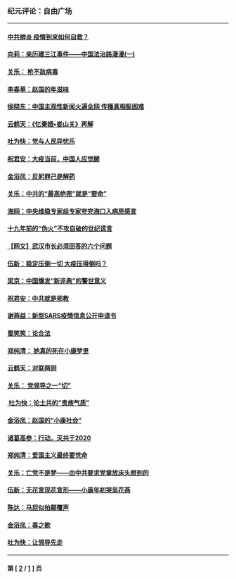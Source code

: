 ### 纪元评论：自由广场
---
#### [中共肺炎 疫情到来如何自救？](../../pages/nsc993/n11827632.md) 
#### [向莉：亲历建三江事件——中国法治路漫漫(一)](../../pages/nsc993/n11827190.md) 
#### [关乐： 枪不敌病毒](../../pages/nsc993/n11826746.md) 
#### [李春草：赵国的年滋味](../../pages/nsc993/n11826321.md) 
#### [徐晓东：中国主观性新闻火遍全网 传播真相极困难](../../pages/nsc993/n11826508.md) 
#### [云鹤天：《忆秦娥▪娄山关》再解](../../pages/nsc993/n11824682.md) 
#### [吐为快：党与人民异忧乐](../../pages/nsc993/n11824660.md) 
#### [祝君安：大疫当前，中国人应觉醒](../../pages/nsc993/n11821946.md) 
#### [金浴凤：反躬罪己是解药](../../pages/nsc993/n11820280.md) 
#### [关乐：中共的“最高绝密”就是“要命”](../../pages/nsc993/n11816946.md) 
#### [海网：中央维稳专家组专家夸完海口入病房感言](../../pages/nsc993/n11815138.md) 
#### [十九年前的“伪火”不攻自破的世纪谎言](../../pages/nsc993/n11813238.md) 
#### [【网文】武汉市长必须回答的六个问题](../../pages/nsc993/n11813848.md) 
#### [伍新：稳定压倒一切 大疫压得倒吗？](../../pages/nsc993/n11812634.md) 
#### [梁京：中国爆发“新非典”的警世意义](../../pages/nsc993/n11812554.md) 
#### [祝君安：中共就是邪教](../../pages/nsc993/n11812431.md) 
#### [谢燕益：新型SARS疫情信息公开申请书](../../pages/nsc993/n11808840.md) 
#### [蜀笑笑：论合法](../../pages/nsc993/n11808064.md) 
#### [郑纯清： 她真的死在小康梦里](../../pages/nsc993/n11806623.md) 
#### [云鹤天：对联两则](../../pages/nsc993/n11805957.md) 
#### [关乐： 党领导之一“切”](../../pages/nsc993/n11804505.md) 
#### [ 吐为快：论土共的“贵族气质”](../../pages/nsc993/n11804490.md) 
#### [金浴凤：赵国的“小康社会”](../../pages/nsc993/n11804452.md) 
#### [诸葛高参：行动，灭共于2020](../../pages/nsc993/n11804120.md) 
#### [郑纯清：爱国主义最终要党命](../../pages/nsc993/n11802197.md) 
#### [关乐：亡党不是梦——由中共要求党章放床头想到的](../../pages/nsc993/n11802156.md) 
#### [伍新：无花言现花言形——小康年初哭吴花燕](../../pages/nsc993/n11800044.md) 
#### [陈达：马屁似拍颠覆声](../../pages/nsc993/n11800010.md) 
#### [金浴凤：春之歌](../../pages/nsc993/n11797687.md) 
#### [吐为快：让领导先走](../../pages/nsc993/n11797512.md) 

---
#### 第 [ [2](./2.md) / [1](./1.md) ] 页
